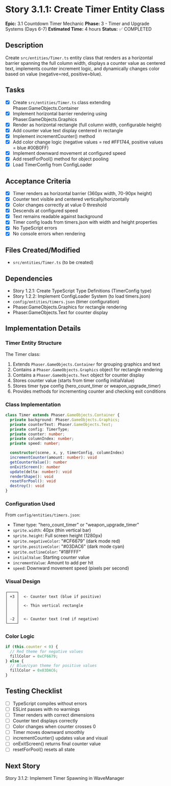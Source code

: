 # Story 3.1.1: Create Timer Entity Class

**Epic:** 3.1 Countdown Timer Mechanic
**Phase:** 3 - Timer and Upgrade Systems (Days 6-7)
**Estimated Time:** 4 hours
**Status:** ✅ COMPLETED

## Description
Create `src/entities/Timer.ts` entity class that renders as a horizontal barrier spanning the full column width, displays a counter value as centered text, implements counter increment logic, and dynamically changes color based on value (negative=red, positive=blue).

## Tasks
- [x] Create `src/entities/Timer.ts` class extending Phaser.GameObjects.Container
- [x] Implement horizontal barrier rendering using Phaser.GameObjects.Graphics
- [x] Render as horizontal rectangle (full column width, configurable height)
- [x] Add counter value text display centered in rectangle
- [x] Implement incrementCounter() method
- [x] Add color change logic (negative values = red #FF1744, positive values = blue #00B0FF)
- [x] Implement downward movement at configured speed
- [x] Add resetForPool() method for object pooling
- [x] Load TimerConfig from ConfigLoader

## Acceptance Criteria
- [x] Timer renders as horizontal barrier (360px width, 70-90px height)
- [x] Counter text visible and centered vertically/horizontally
- [x] Color changes correctly at value 0 threshold
- [x] Descends at configured speed
- [x] Text remains readable against background
- [x] Timer config loads from timers.json with width and height properties
- [x] No TypeScript errors
- [x] No console errors when rendering

## Files Created/Modified
- `src/entities/Timer.ts` (to be created)

## Dependencies
- Story 1.2.1: Create TypeScript Type Definitions (TimerConfig type)
- Story 1.2.2: Implement ConfigLoader System (to load timers.json)
- `config/entities/timers.json` (timer configuration)
- Phaser.GameObjects.Graphics for rectangle rendering
- Phaser.GameObjects.Text for counter display

## Implementation Details

### Timer Entity Structure
The Timer class:
1. Extends `Phaser.GameObjects.Container` for grouping graphics and text
2. Contains a `Phaser.GameObjects.Graphics` object for rectangle rendering
3. Contains a `Phaser.GameObjects.Text` object for counter display
4. Stores counter value (starts from timer config initialValue)
5. Stores timer type config (hero_count_timer or weapon_upgrade_timer)
6. Provides methods for incrementing counter and checking exit conditions

### Class Implementation
```typescript
class Timer extends Phaser.GameObjects.Container {
  private background: Phaser.GameObjects.Graphics;
  private counterText: Phaser.GameObjects.Text;
  private config: TimerType;
  private counter: number;
  private columnIndex: number;
  private speed: number;

  constructor(scene, x, y, timerConfig, columnIndex)
  incrementCounter(amount: number): void
  getCounterValue(): number
  onExitScreen(): number
  update(delta: number): void
  renderShape(): void
  resetForPool(): void
  destroy(): void
}
```

### Configuration Used
From `config/entities/timers.json`:
- Timer type: "hero_count_timer" or "weapon_upgrade_timer"
- `sprite.width`: 40px (thin vertical bar)
- `sprite.height`: Full screen height (1280px)
- `sprite.negativeColor`: "#CF6679" (dark mode red)
- `sprite.positiveColor`: "#03DAC6" (dark mode cyan)
- `sprite.outlineColor`: "#18FFFF"
- `initialValue`: Starting counter value
- `incrementValue`: Amount to add per hit
- `speed`: Downward movement speed (pixels per second)

### Visual Design
```
┌────┐
│ +3 │  <- Counter text (blue if positive)
│    │
│    │  <- Thin vertical rectangle
│    │
│    │
│ -2 │  <- Counter text (red if negative)
└────┘
```

### Color Logic
```typescript
if (this.counter < 0) {
  // Red theme for negative values
  fillColor = 0xCF6679;
} else {
  // Blue/cyan theme for positive values
  fillColor = 0x03DAC6;
}
```

## Testing Checklist
- [ ] TypeScript compiles without errors
- [ ] ESLint passes with no warnings
- [ ] Timer renders with correct dimensions
- [ ] Counter text displays correctly
- [ ] Color changes when counter crosses 0
- [ ] Timer moves downward smoothly
- [ ] incrementCounter() updates value and visual
- [ ] onExitScreen() returns final counter value
- [ ] resetForPool() resets all state

## Next Story
Story 3.1.2: Implement Timer Spawning in WaveManager
